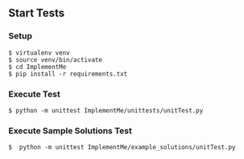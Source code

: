 
## Start Tests
### Setup
```
$ virtualenv venv
$ source venv/bin/activate
$ cd ImplementMe
$ pip install -r requirements.txt
```


### Execute Test
```
$ python -m unittest ImplementMe/unittests/unitTest.py
```
### Execute Sample Solutions Test
```
$  python -m unittest ImplementMe/example_solutions/unitTest.py
```
